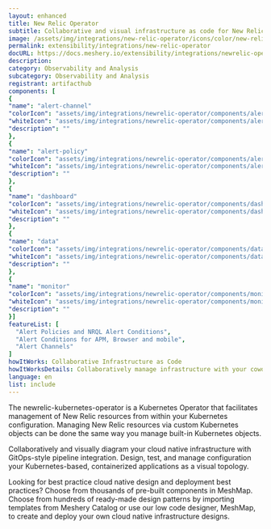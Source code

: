```yaml
---
layout: enhanced
title: New Relic Operator
subtitle: Collaborative and visual infrastructure as code for New Relic Operator
image: /assets/img/integrations/new-relic-operator/icons/color/new-relic-operator-color.svg
permalink: extensibility/integrations/new-relic-operator
docURL: https://docs.meshery.io/extensibility/integrations/newrelic-operator
description: 
category: Observability and Analysis
subcategory: Observability and Analysis
registrant: artifacthub
components: [
{
"name": "alert-channel"
"colorIcon": "assets/img/integrations/newrelic-operator/components/alert-channel/icons/color/alert-channel-color.svg"
"whiteIcon": "assets/img/integrations/newrelic-operator/components/alert-channel/icons/white/alert-channel-white.svg"
"description": ""
},
{
"name": "alert-policy"
"colorIcon": "assets/img/integrations/newrelic-operator/components/alert-policy/icons/color/alert-policy-color.svg"
"whiteIcon": "assets/img/integrations/newrelic-operator/components/alert-policy/icons/white/alert-policy-white.svg"
"description": ""
},
{
"name": "dashboard"
"colorIcon": "assets/img/integrations/newrelic-operator/components/dashboard/icons/color/dashboard-color.svg"
"whiteIcon": "assets/img/integrations/newrelic-operator/components/dashboard/icons/white/dashboard-white.svg"
"description": ""
},
{
"name": "data"
"colorIcon": "assets/img/integrations/newrelic-operator/components/data/icons/color/data-color.svg"
"whiteIcon": "assets/img/integrations/newrelic-operator/components/data/icons/white/data-white.svg"
"description": ""
},
{
"name": "monitor"
"colorIcon": "assets/img/integrations/newrelic-operator/components/monitor/icons/color/monitor-color.svg"
"whiteIcon": "assets/img/integrations/newrelic-operator/components/monitor/icons/white/monitor-white.svg"
"description": ""
}]
featureList: [
  "Alert Policies and NRQL Alert Conditions",
  "Alert Conditions for APM, Browser and mobile",
  "Alert Channels"
]
howItWorks: Collaborative Infrastructure as Code
howItWorksDetails: Collaboratively manage infrastructure with your coworkers synchronously sharing the same designs.
language: en
list: include
---
```

<p>
The newrelic-kubernetes-operator is a Kubernetes Operator that facilitates management of New Relic resources from within your Kubernetes configuration. Managing New Relic resources via custom Kubernetes objects can be done the same way you manage built-in Kubernetes objects.
</p>
<p>
    Collaboratively and visually diagram your cloud native infrastructure with GitOps-style pipeline integration. Design, test, and manage configuration your Kubernetes-based, containerized applications as a visual topology.
</p>
<p>
    Looking for best practice cloud native design and deployment best practices? Choose from thousands of pre-built components in MeshMap. Choose from hundreds of ready-made design patterns by importing templates from Meshery Catalog or use our low code designer, MeshMap, to create and deploy your own cloud native infrastructure designs.
</p>
